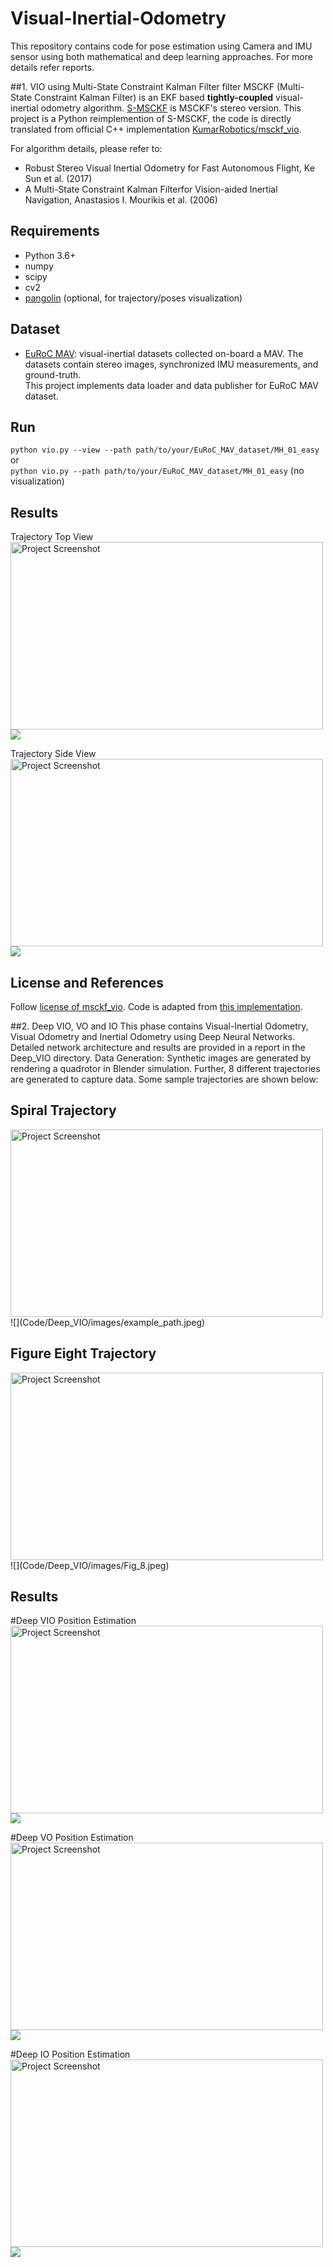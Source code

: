 # Visual-Inertial-Odometry
This repository contains code for pose estimation using Camera and IMU sensor using both mathematical and deep learning approaches. For more details refer reports.

##1. VIO using Multi-State Constraint Kalman Filter filter
MSCKF (Multi-State Constraint Kalman Filter) is an EKF based **tightly-coupled** visual-inertial odometry algorithm. [S-MSCKF](https://arxiv.org/abs/1712.00036) is MSCKF's stereo version. This project is a Python reimplemention of S-MSCKF, the code is directly translated from official C++ implementation [KumarRobotics/msckf_vio](https://github.com/KumarRobotics/msckf_vio).  


For algorithm details, please refer to:
* Robust Stereo Visual Inertial Odometry for Fast Autonomous Flight, Ke Sun et al. (2017)
* A Multi-State Constraint Kalman Filterfor Vision-aided Inertial Navigation, Anastasios I. Mourikis et al. (2006)  

## Requirements
* Python 3.6+
* numpy
* scipy
* cv2
* [pangolin](https://github.com/uoip/pangolin) (optional, for trajectory/poses visualization)

## Dataset
* [EuRoC MAV](http://projects.asl.ethz.ch/datasets/doku.php?id=kmavvisualinertialdatasets): visual-inertial datasets collected on-board a MAV. The datasets contain stereo images, synchronized IMU measurements, and ground-truth.  
This project implements data loader and data publisher for EuRoC MAV dataset.

## Run  
`python vio.py --view --path path/to/your/EuRoC_MAV_dataset/MH_01_easy`  
or    
`python vio.py --path path/to/your/EuRoC_MAV_dataset/MH_01_easy` (no visualization)  

## Results
Trajectory Top View  
<img src="Code/VIO_Kalman/imgs/Trajectory_top_view.png" alt="Project Screenshot" width="500" height="300">
![](Code/VIO_Kalman/imgs/Trajectory_top_view.png)

Trajectory Side View
<img src="Code/VIO_Kalman/imgs/Trajectory_side_view.png" alt="Project Screenshot" width="500" height="300">
![](Code/VIO_Kalman/imgs/Trajectory_side_view.png)

## License and References
Follow [license of msckf_vio](https://github.com/KumarRobotics/msckf_vio/blob/master/LICENSE.txt). Code is adapted from [this implementation](https://github.com/uoip/stereo_msckf).

##2. Deep VIO, VO and IO
This phase contains Visual-Inertial Odometry, Visual Odometry and Inertial Odometry using Deep Neural Networks. Detailed network architecture and results are provided in a report in the Deep_VIO directory. 
Data Generation:
Synthetic images are generated by rendering a quadrotor in Blender simulation. Further, 8 different trajectories are generated to capture data. Some sample trajectories are shown below:

## Spiral Trajectory
<img src="Code/Deep_VIO/images/example_path.jpeg" alt="Project Screenshot" width="500" height="300">
![](Code/Deep_VIO/images/example_path.jpeg)

## Figure Eight Trajectory
<img src="Code/Deep_VIO/images/Fig_8.jpeg" alt="Project Screenshot" width="500" height="300">
![](Code/Deep_VIO/images/Fig_8.jpeg)

## Results
#Deep VIO Position Estimation 
<img src="Code/Deep_VIO/images/VIO_pos.jpeg" alt="Project Screenshot" width="500" height="300">
![](Code/Deep_VIO/images/VIO_pos.jpeg)

#Deep VO Position Estimation
<img src="Code/Deep_VIO/images/VO_pos.jpeg" alt="Project Screenshot" width="500" height="300">
![](Code/Deep_VIO/images/VO_pos.jpeg)

#Deep IO Position Estimation
<img src="Code/Deep_VIO/images/IO_pos.jpeg" alt="Project Screenshot" width="500" height="300">
![](Code/Deep_VIO/images/IO_pos.jpeg)


